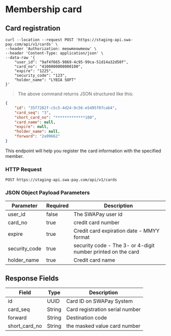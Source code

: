 # Membership card

## Card registration


```shell
curl --location --request POST 'https://staging-api.swa-pay.com/api/v1/cards' \
--header 'Authorization: meowmeowmeow' \
--header 'Content-Type: application/json' \
--data-raw '{
    "user_id": "9af4f665-9869-4c95-99ca-51d14a32d50f",
    "card_no": "4100000000000100",
    "expire": "1225",
    "security_code": "123",
    "holder_name": "LYBIA SOFT"
}'
```

> The above command returns JSON structured like this:

```json
{
    "id": "35f7282f-c5c5-4d24-9c56-e5495f07cab4",
    "card_seq": "3",
    "short_card_no": "*************100",
    "card_name": null,
    "expire": null,
    "holder_name": null,
    "forward": "2a99662"
}
```

This endpoint will help you register the card information with the specified member.

### HTTP Request

`POST https://staging-api.swa-pay.com/api/v1/cards`

### JSON Object Payload Parameters

Parameter | Required | Description
--------- | -------- | -----------
user_id | false | The SWAPay user id 
card_no | true | credit card number 
expire | true | Credit card expiration date - MMYY format
security_code | true | security code - The 3- or 4-digit number printed on the card
holder_name | true | Credit card name

## Response Fields

Field | Type | Description
----- | ---- | -------
id | UUID |  Card ID on SWAPay System
card_seq | String | Card registration serial number 
forward | String | Destination code 
short_card_no | String | the masked value card number  

